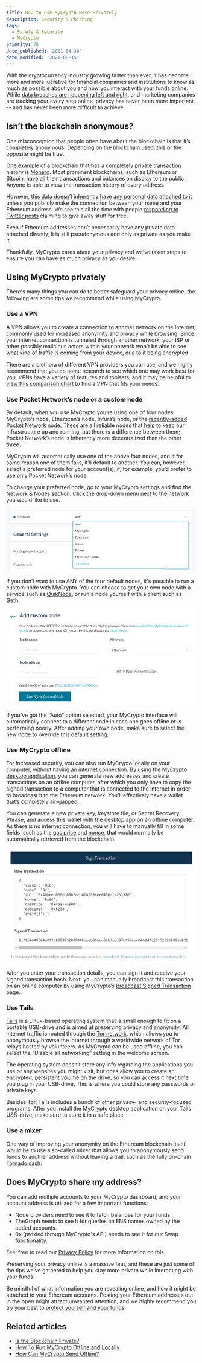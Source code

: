 ```yaml
---
title: How to Use MyCrypto More Privately
description: Security & Phishing
tags:
  - Safety & Security
  - MyCrypto
priority: 75
date_published: '2021-04-30'
date_modified: '2021-08-15'
---
```


With the cryptocurrency industry growing faster than ever, it has become more and more lucrative for financial companies and institutions to know as much as possible about you and how you interact with your funds online. While [data breaches are happening left and right](https://haveibeenpwned.com/), and marketing companies are tracking your every step online, privacy has never been more important -- and has never been more difficult to achieve.

## Isn’t the blockchain anonymous?

One misconception that people often have about the blockchain is that it’s completely anonymous. Depending on the blockchain used, this or the opposite might be true.

One example of a blockchain that has a completely private transaction history is [Monero](https://www.getmonero.org/). Most prominent blockchains, such as Ethereum or Bitcoin, have all their transactions and balances on display to the public. Anyone is able to view the transaction history of every address.

However, [this data doesn’t inherently have any personal data attached to it](/general-knowledge/ethereum-blockchain/is-the-blockchain-private) unless you publicly make the connection between your name and your Ethereum address. We see this all the time with people [responding to Twitter posts](https://twitter.com/MyCrypto/status/1382776149529423873) claiming to give away stuff for free.

Even if Ethereum addresses don’t necessarily have any private data attached directly, it is still pseudonymous and only as private as you make it.

Thankfully, MyCrypto cares about your privacy and we’ve taken steps to ensure you can have as much privacy as you desire.

## Using MyCrypto privately

There's many things you can do to better safeguard your privacy online, the following are some tips we recommend while using MyCrypto.

### Use a VPN

A VPN allows you to create a connection to another network on the internet, commonly used for increased anonymity and privacy while browsing. Since your internet connection is tunneled through another network, your ISP or other possibly malicious actors within your network won't be able to see what kind of traffic is coming from your device, due to it being encrypted.

There are a plethora of different VPN providers you can use, and we highly recommend that you do some research to see which one may work best for you. VPNs have a variety of features and toolsets, and it may be helpful to [view this comparison chart](https://www.safetydetectives.com/best-vpns/#simple-vpn-comparison) to find a VPN that fits your needs.

### Use Pocket Network’s node or a custom node

By default, when you use MyCrypto you’re using one of four nodes: MyCrypto’s node, Etherscan’s node, Infura’s node, or the [recently-added Pocket Network node](https://www.blog.pokt.network/og-web3-interface-mycrypto-adds-support-for-decentralized-infra-provider-pocket-network/). These are all reliable nodes that help to keep our infrastructure up and running, but there is a difference between them; Pocket Network’s node is inherently more decentralized than the other three.

MyCrypto will automatically use one of the above four nodes, and if for some reason one of them fails, it’ll default to another. You can, however, select a preferred node for your account(s), if, for example, you’d prefer to use only Pocket Network’s node.

To change your preferred node, go to your MyCrypto settings and find the Network & Nodes section. Click the drop-down menu next to the network you would like to use.

![Network drop down menu](../assets/staying-safe/how-to-use-mycrypto-more-privately/network-drop-down.png)

If you don’t want to use ANY of the four default nodes, it's possible to run a custom node with MyCrypto. You can choose to get your own node with a service such as [QuikNode](/how-to/nodes-networks/how-to-use-quiknode-with-mycrypto), or run a node yourself with a client such as [Geth](https://geth.ethereum.org/).

![Add custom network](../assets/staying-safe/how-to-use-mycrypto-more-privately/add-custom-node.png)

If you’ve got the “Auto” option selected, your MyCrypto interface will automatically connect to a different node in case one goes offline or is performing poorly. After adding your own node, make sure to select the new node to override this default setting.

### Use MyCrypto offline

For increased security, you can also run MyCrypto locally on your computer, without having an internet connection. By using the [MyCrypto desktop application](/how-to/offline/how-to-run-mycrypto-offline-and-locally), you can generate new addresses and create transactions on an offline computer, after which you only have to copy the signed transaction to a computer that is connected to the internet in order to broadcast it to the Ethereum network. You’ll effectively have a wallet that’s completely air-gapped.

You can generate a new private key, keystore file, or Secret Recovery Phrase, and access this wallet with the desktop app on an offline computer. As there is no internet connection, you will have to manually fill in some fields, such as the [gas price](/how-to/sending/how-to-know-what-gas-price-to-use) and [nonce](/general-knowledge/ethereum-blockchain/what-is-nonce), that would normally be automatically retrieved from the blockchain.

![Offline transaction overview](../assets/staying-safe/how-to-use-mycrypto-more-privately/offline-transaction.png)

After you enter your transaction details, you can sign it and receive your signed transaction hash. Next, you can manually broadcast this transaction on an online computer by using MyCrypto’s [Broadcast Signed Transaction](https://app.mycrypto.com/broadcast-transaction) page.

### Use Tails

[Tails](https://tails.boum.org/) is a Linux-based operating system that is small enough to fit on a portable USB-drive and is aimed at preserving privacy and anonymity. All internet traffic is routed through the [Tor network](https://www.torproject.org/), which allows you to anonymously browse the internet through a worldwide network of Tor relays hosted by volunteers. As MyCrypto can be used offline, you can select the “Disable all networking” setting in the welcome screen.

The operating system doesn’t store any info regarding the applications you use or any websites you might visit, but does allow you to create an encrypted, persistent volume on the drive, so you can access it next time you plug in your USB-drive. This is where you could store any passwords or private keys.

Besides Tor, Tails includes a bunch of other privacy- and security-focused programs. After you install the MyCrypto desktop application on your Tails USB-drive, make sure to store it in a safe place.

### Use a mixer

One way of improving your anonymity on the Ethereum blockchain itself would be to use a so-called mixer that allows you to anonymously send funds to another address without leaving a trail, such as the fully on-chain [Tornado.cash](https://tornado.cash/).

## Does MyCrypto share my address?

You can add multiple accounts to your MyCrypto dashboard, and your account address is utilized for a few important functions:

- Node providers need to see it to fetch balances for your funds.
- TheGraph needs to see it for queries on ENS names owned by the added accounts.
- 0x (proxied through MyCrypto's API) needs to see it for our Swap functionality.

Feel free to read our [Privacy Policy](https://mycrypto.com/privacy/) for more information on this.

Preserving your privacy online is a massive feat, and these are just some of the tips we’ve gathered to help you stay more private while interacting with your funds.

Be mindful of what information you are revealing online, and how it might be attached to your Ethereum accounts. Posting your Ethereum addresses out in the open might attract unwanted attention, and we highly recommend you try your best to [protect yourself and your funds](/staying-safe/protecting-yourself-and-your-funds).

## Related articles

- [Is the Blockchain Private?](/general-knowledge/ethereum-blockchain/is-the-blockchain-private)
- [How To Run MyCrypto Offline and Locally](/how-to/offline/how-to-run-mycrypto-offline-and-locally)
- [How Can MyCrypto Send Offline?](/general-knowledge/about-mycrypto/how-can-mycrypto-send-offline)
